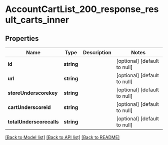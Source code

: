 # AccountCartList_200_response_result_carts_inner

## Properties
Name | Type | Description | Notes
------------ | ------------- | ------------- | -------------
**id** | **string** |  | [optional] [default to null]
**url** | **string** |  | [optional] [default to null]
**storeUnderscorekey** | **string** |  | [optional] [default to null]
**cartUnderscoreid** | **string** |  | [optional] [default to null]
**totalUnderscorecalls** | **string** |  | [optional] [default to null]

[[Back to Model list]](../README.md#documentation-for-models) [[Back to API list]](../README.md#documentation-for-api-endpoints) [[Back to README]](../README.md)


